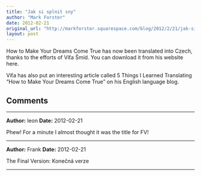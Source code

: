 ```yaml
---
title: "Jak si splnit sny"
author: "Mark Forster"
date: 2012-02-21
original_url: "http://markforster.squarespace.com/blog/2012/2/21/jak-si-splnit-sny.html"
layout: post
---
```


How to Make Your Dreams Come True has now been translated into Czech, thanks to the efforts of Víťa Šmíd. You can download it from his website here.

Víťa has also put an interesting article called 5 Things I Learned Translating “How to Make Your Dreams Come True” on his English language blog.


## Comments

---

**Author:** leon
**Date:** 2012-02-21

Phew! For a minute I almost thought it was the title for FV!

---

**Author:** Frank
**Date:** 2012-02-21

The Final Version: Konečná verze

---
